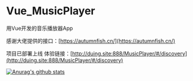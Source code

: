# Vue_MusicPlayer
用Vue开发的音乐播放器App

感谢大佬提供的接口：[https://autumnfish.cn/](https://autumnfish.cn/)

项目已部署上线
体验链接：[http://duing.site:888/MusicPlayer/#/discovery](http://duing.site:888/MusicPlayer/#/discovery)

[![Anurag's github stats](https://github-readme-stats.vercel.app/api?username=Du-ing)](https://github.com/anuraghazra/github-readme-stats)